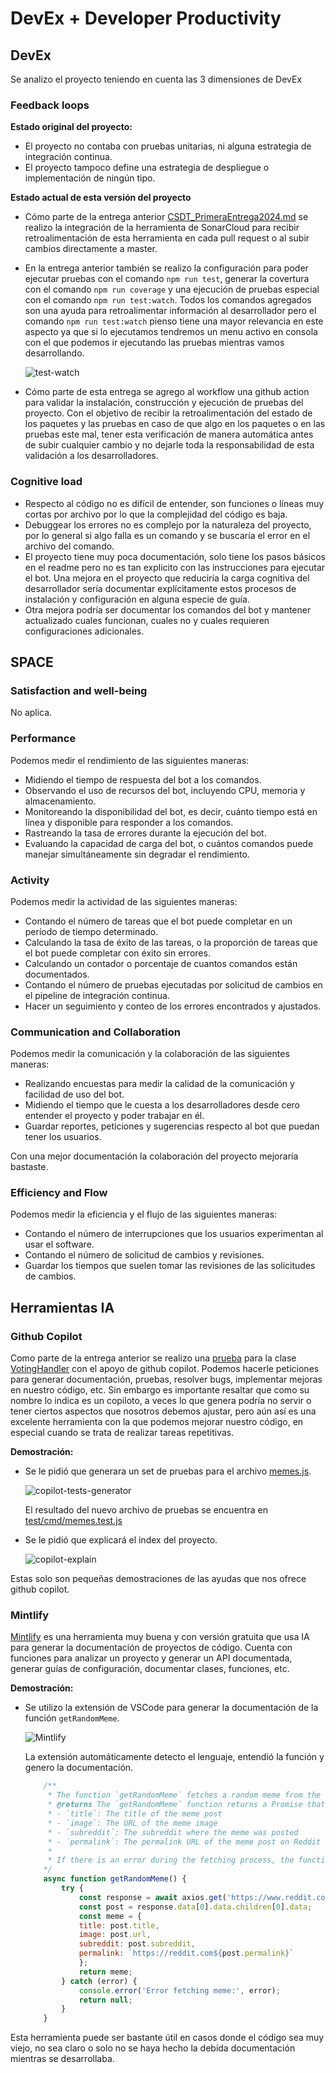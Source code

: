 # DevEx + Developer Productivity

## DevEx
Se analizo el proyecto teniendo en cuenta las 3 dimensiones de DevEx
### Feedback loops
**Estado original del proyecto:**
- El proyecto no contaba con pruebas unitarias, ni alguna estrategia de integración continua.
- El proyecto tampoco define una estrategia de despliegue o implementación de ningún tipo.

**Estado actual de esta versión del proyecto**

- Cómo parte de la entrega anterior [CSDT_PrimeraEntrega2024.md](CSDT_PrimeraEntrega2024.md) se realizo la integración de la herramienta de SonarCloud para recibir retroalimentación de esta herramienta en cada pull request o al subir cambios directamente a master.
- En la entrega anterior también se realizo la configuración para poder ejecutar pruebas con el comando `npm run test`, generar la covertura con el comando `npm run coverage` y una ejecución de pruebas especial con el comando `npm run test:watch`. Todos los comandos agregados son una ayuda para retroalimentar información al desarrollador pero el comando `npm run test:watch` pienso tiene una mayor relevancia en este aspecto ya que si lo ejecutamos tendremos un menu activo en consola con el que podemos ir ejecutando las pruebas mientras vamos desarrollando.

    ![test-watch](img/test-watch.png)

- Cómo parte de esta entrega se agrego al workflow una github action para validar la instalación, construcción y ejecución de pruebas del proyecto. Con el objetivo de recibir la retroalimentación del estado de los paquetes y las pruebas en caso de que algo en los paquetes o en las pruebas este mal, tener esta verificación de manera automática antes de subir cualquier cambio y no dejarle toda la responsabilidad de esta validación a los desarrolladores.

### Cognitive load
- Respecto al código no es difícil de entender, son funciones o líneas muy cortas por archivo por lo que la complejidad del código es baja.
- Debuggear los errores no es complejo por la naturaleza del proyecto, por lo general si algo falla es un comando y se buscaría el error en el archivo del comando.
- El proyecto tiene muy poca documentación, solo tiene los pasos básicos en el readme pero no es tan explicito con las instrucciones para ejecutar el bot. Una mejora en el proyecto que reduciría la carga cognitiva del desarrollador sería documentar explícitamente estos procesos de instalación y configuración en alguna especie de guía.
- Otra mejora podría ser documentar los comandos del bot y mantener actualizado cuales funcionan, cuales no y cuales requieren configuraciones adicionales.

## SPACE

### Satisfaction and well-being
No aplica.

### Performance
Podemos medir el rendimiento de las siguientes maneras:
- Midiendo el tiempo de respuesta del bot a los comandos.
- Observando el uso de recursos del bot, incluyendo CPU, memoria y almacenamiento.
- Monitoreando la disponibilidad del bot, es decir, cuánto tiempo está en línea y disponible para responder a los comandos.
- Rastreando la tasa de errores durante la ejecución del bot.
- Evaluando la capacidad de carga del bot, o cuántos comandos puede manejar simultáneamente sin degradar el rendimiento.

### Activity
Podemos medir la actividad de las siguientes maneras:
- Contando el número de tareas que el bot puede completar en un período de tiempo determinado.
- Calculando la tasa de éxito de las tareas, o la proporción de tareas que el bot puede completar con éxito sin errores.
- Calculando un contador o porcentaje de cuantos comandos están documentados.
- Contando el número de pruebas ejecutadas por solicitud de cambios en el pipeline de integración continua.
- Hacer un seguimiento y conteo de los errores encontrados y ajustados.

### Communication and Collaboration
Podemos medir la comunicación y la colaboración de las siguientes maneras:
- Realizando encuestas para medir la calidad de la comunicación y facilidad de uso del bot.
- Midiendo el tiempo que le cuesta a los desarrolladores desde cero entender el proyecto y poder trabajar en él.
- Guardar reportes, peticiones y sugerencias respecto al bot que puedan tener los usuarios.

Con una mejor documentación la colaboración del proyecto mejoraría bastaste.

### Efficiency and Flow
Podemos medir la eficiencia y el flujo de las siguientes maneras:
- Contando el número de interrupciones que los usuarios experimentan al usar el software.
- Contando el número de solicitud de cambios y revisiones.
- Guardar los tiempos que suelen tomar las revisiones de las solicitudes de cambios.


## Herramientas IA

### Github Copilot
Como parte de la entrega anterior se realizo una [prueba](test/classes/voting-handler.test.js) para la clase [VotingHandler](src/classes/voting-handler.js) con el apoyo de github copilot. Podemos hacerle peticiones para generar documentación, pruebas, resolver bugs, implementar mejoras en nuestro código, etc. Sin embargo es importante resaltar que como su nombre lo indica es un copiloto, a veces lo que genera podría no servir o tener ciertos aspectos que nosotros debemos ajustar, pero aún así es una excelente herramienta con la que podemos mejorar nuestro código, en especial cuando se trata de realizar tareas repetitivas.

**Demostración:**

- Se le pidió que generara un set de pruebas para el archivo [memes.js](cmd/memes.js).

    ![copilot-tests-generator](img/copilot-tests-generator.png)

    El resultado del nuevo archivo de pruebas se encuentra en [test/cmd/memes.test.js](test/cmd/memes.test.js)


- Se le pidió que explicará el index del proyecto.

    ![copilot-explain](img/copilot-explain.png)

Estas solo son pequeñas demostraciones de las ayudas que nos ofrece github copilot.

### Mintlify

[Mintlify](https://mintlify.com) es una herramienta muy buena y con versión gratuita que usa IA para generar la documentación de proyectos de código. Cuenta con funciones para analizar un proyecto y generar un API documentada, generar guías de configuración, documentar clases, funciones, etc.

**Demostración:**

- Se utilizo la extensión de VSCode para generar la documentación de la función `getRandomMeme`.

    ![Mintlify](img/mintlify.png)

    La extensión automáticamente detecto el lenguaje, entendió la función y genero la documentación.

    ```JavaScript
        /**
         * The function `getRandomMeme` fetches a random meme from the r/memes subreddit on Reddit and returns its title, image URL, subreddit name, and permalink.
         * @returns The `getRandomMeme` function returns a Promise that resolves to an object containing information about a random meme with the following properties:
         * - `title`: The title of the meme post
         * - `image`: The URL of the meme image
         * - `subreddit`: The subreddit where the meme was posted
         * - `permalink`: The permalink URL of the meme post on Reddit
         *
         * If there is an error during the fetching process, the function will return `null`.
        */
        async function getRandomMeme() {
            try {
                const response = await axios.get('https://www.reddit.com/r/memes/random/.json');
                const post = response.data[0].data.children[0].data;
                const meme = {
                title: post.title,
                image: post.url,
                subreddit: post.subreddit,
                permalink: `https://reddit.com${post.permalink}`
                };
                return meme;
            } catch (error) {
                console.error('Error fetching meme:', error);
                return null;
            }
        }
    ```

Esta herramienta puede ser bastante útil en casos donde el código sea muy viejo, no sea claro o solo no se haya hecho la debida documentación mientras se desarrollaba.
